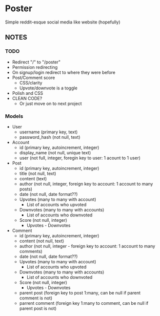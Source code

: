 # Poster

Simple reddit-esque social media like website (hopefully)

## NOTES

### TODO

- Redirect "/" to "/poster"
- Permission redirecting
- On signup/login redirect to where they were before
- Post/Comment score
    - CSS/clarity
    - Upvote/downvote is a toggle 
- Polish and CSS
- CLEAN CODE?
    - Or just move on to next project

### Models

- User
    - username (primary key, text)
    - password_hash (not null, text)
- Account
    - id (primary key, autoincrement, integer)
    - display_name (not null, unique text)
    - user (not full, integer, foregin key to user: 1 acount to 1 user)
- Post
    - id (primary key, autoincrement, integer)
    - title (not null, text)
    - content (text)
    - author (not null, integer, foreign key to account: 1 account to many posts)
    - date (not null, date format??)
    - Upvotes (many to many with account)
        - List of accounts who upvoted
    - Downvotes (many to many with accounts)
        - List of accounts who downvoted
    - Score (not null, integer)
        - Upvotes - Downvotes
- Comment
    - id (primary key, autoincrement, integer)
    - content (not null, text)
    - author (not null, integer - foreign key to account: 1 account to many comments)
    - date (not null, date format??)
    - Upvotes (many to many with account)
        - List of accounts who upvoted
    - Downvotes (many to many with accounts)
        - List of accounts who downvoted
    - Score (not null, integer)
        - Upvotes - Downvotes
    - parent post (foreign key to post 1:many, can be null if parent comment is not)
    - parrent comment (foreign key 1:many to comment, can be null if parent post is not)